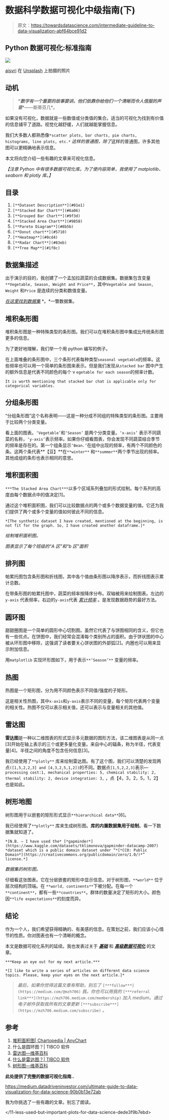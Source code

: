 # 数据科学数据可视化中级指南(下)

> 原文：<https://towardsdatascience.com/intermediate-guideline-to-data-visualization-abf64bce91d2>

## Python 数据可视化:标准指南

![](img/83242fd6a4b0b73af2ac0ae97e202352.png)

[aisvri](https://unsplash.com/@aisvri?utm_source=medium&utm_medium=referral) 在 [Unsplash](https://unsplash.com?utm_source=medium&utm_medium=referral) 上拍摄的照片

## 动机

> ***“数字有一个重要的故事要讲。他们依靠你给他们一个清晰而令人信服的声音****——斯蒂芬几*。

如果没有可视化，数据就是一些数值或分类值的集合。适当的可视化为找到有价值的信息铺平了道路。视觉化越舒缓，人们就越能掌握信息。

我们大多数人都熟悉像`*scatter plots, bar charts, pie charts, histograms, line plots, etc.*` *这样的普通图，除了*这样的普通图，许多其他图可以更精确地表示信息。

本文将向您介绍一些有趣的文章来可视化信息。

*【注意 Python 中有很多数据可视化库。为了使内容简单，我使用了 matplotlib、seaborn 和 plotly 库。】*

## 目录

1.  `[**Dataset Description**](#01e1)`
2.  `[**Stacked Bar Chart**](#6a06)`
3.  `[**Grouped Bar Chart**](#9f3d)`
4.  `[**Stacked Area Chart**](#9858)`
5.  `[**Pareto Diagram**](#8b5b)`
6.  `[**Donut chart**](#5710)`
7.  `[**Heatmap**](#0cd4)`
8.  `[**Radar Chart**](#83eb)`
9.  `[**Tree Map**](#1f8c)`

## 数据集描述

出于演示的目的，我创建了一个孟加拉蔬菜的合成数据集。数据集包含变量`**Vegetable, Season, Weight and Price**`，其中`Vegetable and Season, Weight` 和`Price` 是连续的分类和数值变量。

[*在这里找到数据集*](https://deepnote.com/workspace/zubair063-9767-9eddd116-b682-475a-9479-3807be1e71db/project/Data-Visualization-b20ec91c-3126-4ea1-9377-d7b7bddab634/%2FVegetable.csv) *。*一瞥数据集。

## **堆积条形图**

堆积条形图是一种特殊类型的条形图。我们可以在堆积条形图中集成比传统条形图更多的信息。

为了更好地理解，我们举一个用 python 编写的例子。

在上面堆叠的条形图中，三个条形代表每种类型`seasonal vegetable`的频率。这些频率也可以用一个简单的条形图来表示。但是我们发现从`stacked bar` 图中产生的额外信息是代表不同颜色的每个 v `egetable for each season`的频率计数。

`It is worth mentioning that stacked bar chat is applicable only for categorical variables.`

## 分组条形图

“分组条形图”这个名称表明——这是一种分成不同组的特殊类型的条形图。主要用于比较两个分类变量。

看上面的图表。`‘Vegetable’`和`‘Season’` 是两个分类变量。`‘x-axis’` 表示不同蔬菜的名称，`‘y-axis’`表示频率。如果你仔细看图表，你会发现不同蔬菜结合季节的频率是存在的。第一个组条显示`‘Bean.’`在组中出现的频率，有两个不同颜色的条。这两个条代表**【豆】**在`**winter**` 和`**summer**`两个季节出现的频率。其他成组的条形也表示相同的意思。

## **堆积面积图**

`***The Stacked Area Chart***`以多个区域系列叠加的形式绘制。每个系列的高度由每个数据点中的值决定[1]。

通过这个堆积面积图，我们可以比较数据点的两个或多个数据变量的值。它还为我们提供了两个或多个变量的值如何彼此不同的信息。

`*[The synthetic dataset I have created, mentioned at the beginning, is not fit for the graph. So, I have created another dataframe.]*`

*绘制堆积面积图。*

*图表显示了每个班级的“A 区”和“b 区”面积*

## **排列图**

帕累托图包含条形图和折线图，其中各个值由条形图以降序表示，而折线图表示累计总数。

在带条形图的帕累托图中，蔬菜的频率按降序分布。双轴被用来绘制图表。左边的`y-axis` 代表频率，右边的`y-axis`代表 [*累计频率*](https://www.cuemath.com/data/cumulative-frequency/) 。是发现数据趋势的最好方法。

## **圆环图**

甜甜圈图是一个简单的圆形中心切割图。虽然它代表了与饼图相同的含义，但它也有一些优点。在饼图中，我们经常会混淆每个类别所占的面积。由于饼状图的中心被从环形图中移除，这强调了读者要关心饼状图的外部弧[2]。内圈也可以用来显示附加信息。

用`matplotlib` 实现环形图如下，用于表示`**‘Season’**` 变量的频率。

## 热图

热图是一个矩形图，分为用不同颜色表示不同值/强度的子矩形。

这是相关性热图，其中`x-axis`和`y-axis`表示不同的变量，每个矩形代表两个变量的相关性。热图不仅可以表示相关值，还可以表示与变量相关的其他值。

## 雷达图

**雷达图**是一种以二维图表的形式显示多元数据的图形方法，该二维图表是从同一点[3]开始在轴上表示的三个或更多量化变量。来自中心的辐条，称为半径，代表变量[4]。半径之间的角度不包含任何信息[3]。

我已经使用了`**plotly**` 库来绘制雷达图。有了这个图，我们可以清楚的发现两点`([1,5,2,2,3] and [4,3,2,5,1,2])`的不同。数据点`[1,5,2,2,3]`表示— `processing cost:1, mechanical properties: 5, chemical stability: 2, thermal stability: 2, device integration: 3,` ，点【4，3，2，5，1，2】也是如此。

## 树形地图

树形图用于以嵌套的矩形形式显示`**hierarchical data**`[6]。

我已经使用了`**plotly**` 库来生成树形图。**库的内置数据集用于绘制**。看一下数据集就知道了。

`*[N.B. — I have used the* [*gapminder*](https://www.kaggle.com/datasets/tklimonova/gapminder-datacamp-2007) *dataset which is a public domain dataset under “*[*CC0: Public Domain*](https://creativecommons.org/publicdomain/zero/1.0/)*” license.*]`

*数据集的树形图。*

仔细看这张图表。它在分层嵌套的矩形中显示信息。对于树形图，`**world**` 位于层次结构的顶端。在 `**world, continents**`下被分配。在每一个`**continent**`，都有一些`**countries**`。群体的数量决定了矩形的大小。颜色因`**life expectations**`的刻度而异。

## 结论

作为一个人，我们希望获得精确的、有美感的信息。在策划之前，我们应该小心情节的性质。你对图表也有一个清晰的概念。

本文是数据可视化系列的延续。我也发表过关于 [***基础***](/basic-guide-to-data-visualization-for-data-science-8e7d966bf10a) 和 [***高级数据可视化***](/11-less-used-but-important-plots-for-data-science-dede3f9b7ebd) 的文章。

`***Keep an eye out for my next article.***`

`*[I like to write a series of articles on different data science topics. Please, keep your eyes on the next article.]*`

> *最后，如果你觉得这篇文章有帮助，别忘了* `[***follow***](https://medium.com/@mzh706)` *我。你也可以用我的* `[***referral link***](https://mzh706.medium.com/membership)` *加入 medium。通过电子邮件获取我所有的文章更新* `[***subscribe***](https://mzh706.medium.com/subscribe)` *。*

## 参考

1.  [堆积面积图| Chartopedia | AnyChart](https://www.anychart.com/chartopedia/chart-type/stacked-area-chart/#:~:text=Stacked%20Area%20Chart%20is%20plotted,vary%2C%20on%20the%20same%20graphic.)
2.  什么是圆环图？| TIBCO 软件
3.  [雷达图—维基百科](https://en.wikipedia.org/wiki/Radar_chart)
4.  [什么是雷达图？| TIBCO 软件](https://www.tibco.com/reference-center/what-is-a-radar-chart)
5.  [树形图—维基百科](https://en.wikipedia.org/wiki/Treemapping)

**此处提供了完整的数据可视化指南..**

<https://medium.datadriveninvestor.com/ultimate-guide-to-data-visualization-for-data-science-90b0b13e72ab>  

我为你挑选了一些有趣的文章。别忘了朗读。

</basic-guide-to-data-visualization-for-data-science-8e7d966bf10a>  </11-less-used-but-important-plots-for-data-science-dede3f9b7ebd>  </spread-of-covid-19-with-interactive-data-visualization-521ac471226e>  </ultimate-guide-to-statistics-for-data-science-a3d8f1fd69a7> 